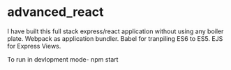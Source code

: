 # advanced_react
I have built this full stack express/react application without using any boiler plate.
Webpack as application bundler.
Babel for tranpiling ES6 to ES5.
EJS for Express Views.

To run in devlopment mode- 
npm start
